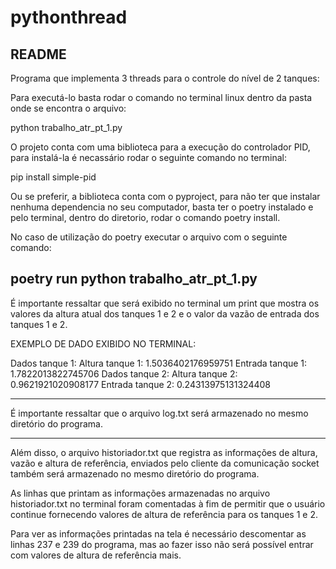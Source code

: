 # pythonthread
README
-------------------------------------------

Programa que implementa 3 threads para o controle do nível de 2 tanques:

Para executá-lo basta rodar o comando no terminal linux dentro da pasta onde se encontra o arquivo:

python trabalho_atr_pt_1.py

O projeto conta com uma biblioteca para a execução do controlador PID, para instalá-la é necassário rodar 
o seguinte comando no terminal:

pip install simple-pid


Ou se preferir, a biblioteca conta com o pyproject, para não ter que instalar nenhuma dependencia no seu computador, basta ter o poetry instalado e pelo terminal, dentro do diretorio, rodar o comando poetry install.

No caso de utilização do poetry executar o arquivo com o seguinte comando:

poetry run python trabalho_atr_pt_1.py
--------------------------------------------


É importante ressaltar que será exibido no terminal um print que mostra os valores da altura atual dos tanques 1 e 2
e o valor da vazão de entrada dos tanques 1 e 2.

EXEMPLO DE DADO EXIBIDO NO TERMINAL:

Dados tanque 1:
Altura tanque 1:  1.5036402176959751 Entrada tanque 1:  1.7822013822745706
Dados tanque 2:
Altura tanque 2:  0.9621921020908177 Entrada tanque 2:  0.24313975131324408

-------------------------------------------

É importante ressaltar que o arquivo log.txt será armazenado no mesmo diretório do programa.

--------------------------------------------

Além disso, o arquivo historiador.txt que registra as informações de altura, vazão e altura de referência,
enviados pelo cliente da comunicação socket também será armazenado no mesmo diretório do programa.

As linhas que printam as informações armazenadas no arquivo historiador.txt no terminal foram comentadas à fim 
de permitir que o usuário continue fornecendo valores de altura de referência para os tanques 1 e 2.

Para ver as informações printadas na tela é necessário descomentar as linhas 237 e 239 do programa, mas ao fazer 
isso não será possível entrar com valores de altura de referência mais.
